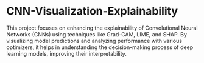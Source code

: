 # CNN-Visualization-Explainability
This project focuses on enhancing the explainability of Convolutional Neural Networks (CNNs) using techniques like Grad-CAM, LIME, and SHAP. By visualizing model predictions and analyzing performance with various optimizers, it helps in understanding the decision-making process of deep learning models, improving their interpretability.
